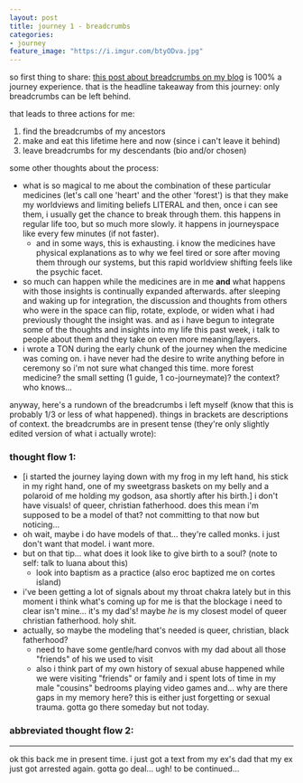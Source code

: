 ```yaml
---
layout: post
title: journey 1 - breadcrumbs
categories: 
- journey
feature_image: "https://i.imgur.com/btyODva.jpg"
---
```


so first thing to share: [this post about breadcrumbs on my blog](http://lqb2.co/blog///2019/03/13/breadcrumbs/) is 100% a journey experience. that is the headline takeaway from this journey: only breadcrumbs can be left behind. 

that leads to three actions for me: 

1. find the breadcrumbs of my ancestors
2. make and eat this lifetime here and now (since i can't leave it behind)
3. leave breadcrumbs for my descendants (bio and/or chosen)

some other thoughts about the process: 

* what is so magical to me about the combination of these particular medicines (let's call one 'heart' and the other 'forest') is that they make my worldviews and limiting beliefs LITERAL and then, once i can see them, i usually get the chance to break through them. this happens in regular life too, but so much more slowly. it happens in journeyspace like every few minutes (if not faster). 
    * and in some ways, this is exhausting. i know the medicines have physical explanations as to why we feel tired or sore after moving them through our systems, but this rapid worldview shifting feels like the psychic facet. 
* so much can happen while the medicines are in me **and** what happens with those insights is continually expanded afterwards. after sleeping and waking up for integration, the discussion and thoughts from others who were in the space can flip, rotate, explode, or widen what i had previously thought the insight was. and as i have begun to integrate some of the thoughts and insights into my life this past week, i talk to people about them and they take on even more meaning/layers.
* i wrote a TON during the early chunk of the journey when the medicine was coming on. i have never had the desire to write anything before in ceremony so i'm not sure what changed this time. more forest medicine? the small setting (1 guide, 1 co-journeymate)? the context? who knows...


anyway, here's a rundown of the breadcrumbs i left myself (know that this is probably 1/3 or less of what happened). things in brackets are descriptions of context. the breadcrumbs are in present tense (they're only slightly edited version of what i actually wrote): 

### thought flow 1: 

* [i started the journey laying down with my frog in my left hand, his stick in my right hand, one of my sweetgrass baskets on my belly and a polaroid of me holding my godson, asa shortly after his birth.] i don't have visuals! of queer, christian fatherhood. does this mean i'm supposed to be a model of that? not committing to that now but noticing...
* oh wait, maybe i do have models of that... they're called monks. i just don't want that model. i want more. 
* but on that tip... what does it look like to give birth to a soul? (note to self: talk to luana about this)
    * look into baptism as a practice (also eroc baptized me on cortes island)
* i've been getting a lot of signals about my throat chakra lately but in this moment i think what's coming up for me is that the blockage i need to clear isn't mine... it's my dad's! maybe *he* is my closest model of queer christian fatherhood. holy shit. 
* actually, so maybe the modeling that's needed is queer, christian, black fatherhood?
    * need to have some gentle/hard convos with my dad about all those "friends" of his we used to visit
    * also i think part of my own history of sexual abuse happened while we were visiting "friends" or family and i spent lots of time in my male "cousins" bedrooms playing video games and... why are there gaps in my memory here? this is either just forgetting or sexual trauma. gotta go there someday but not today. 

### abbreviated thought flow 2:

---

ok this back me in present time. i just got a text from my ex's dad that my ex just got arrested again. gotta go deal... ugh! to be continued...